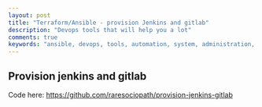 ```yaml
---
layout: post
title: "Terraform/Ansible - provision Jenkins and gitlab"
description: "Devops tools that will help you a lot"
comments: true
keywords: "ansible, devops, tools, automation, system, administration, cloud, aws"
---
```


## Provision jenkins and gitlab

Code here:
https://github.com/raresociopath/provision-jenkins-gitlab
